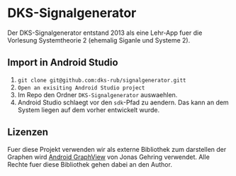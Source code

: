 # DKS-Signalgenerator
Der DKS-Signalgenerator entstand 2013 als eine Lehr-App fuer die Vorlesung Systemtheorie 2 (ehemalig Siganle und Systeme 2).

## Import in Android Studio
1. `git clone git@github.com:dks-rub/signalgenerator.gitt`
2. `Open an exisiting Android Studio project`
  3. Im Repo den Ordner `DKS-Signalgenerator` auswaehlen.
4. Android Studio schlaegt vor den `sdk`-Pfad zu aendern. Das kann an dem System liegen auf dem vorher entwickelt wurde.

## Lizenzen
Fuer diese Projekt verwenden wir als externe Bibliothek zum darstellen der Graphen 
wird [Android GraphView](http://www.android-graphview.org/) von Jonas Gehring verwendet. 
Alle Rechte fuer diese Bibliothek gehen dabei an den Author.
